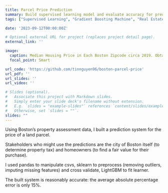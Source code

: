 ```yaml
---
title: Parcel Price Prediction
summary: Build supervised learning model and evaluate accuracy for predicting Boston property prices.
tags: ["Supervised Learning", "Gradient Boosting Machine", "Real Estate"]

date: '2023-09-12T00:00:00Z'

# Optional external URL for project (replaces project detail page).
external_link: ''

image:
  caption: Median Housing Price in Each Boston Zipcode circa 2019. Obtained from https://simplemaps.com/city/boston/zips/home-value.
  focal_point: Smart

url_code: 'https://github.com/tinnguyen96/boston-parcel-price'
url_pdf: ''
url_slides: ''
url_video: ''

# Slides (optional).
#   Associate this project with Markdown slides.
#   Simply enter your slide deck's filename without extension.
#   E.g. `slides = "example-slides"` references `content/slides/example-slides.md`.
#   Otherwise, set `slides = ""`.
slides: ""
---
```

Using Boston’s property assessment data, I built a prediction system for the price of a land parcel.

Stakeholders who might use the predictions are the city of Boston itself (to determine property tax) and homeowners (to find a fair value for their purchase).

I used pandas to manipulate csvs, sklearn to preprocess (removing outliers, imputing missing features) and cross validate, LightGBM to fit learner. 

The built system is reasonably accurate: the average absolute percentage error is only 15%. 
